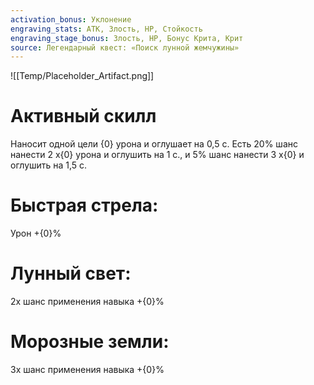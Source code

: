 ```yaml
---
activation_bonus: Уклонение
engraving_stats: АТК, Злость, HP, Стойкость
engraving_stage_bonus: Злость, HP, Бонус Крита, Крит
source: Легендарный квест: «Поиск лунной жемчужины»
---
```

![[Temp/Placeholder_Artifact.png]]
# Активный скилл
Наносит одной цели {0} урона и оглушает на 0,5 с. Есть 20% шанс нанести 2 х{0} урона и оглушить на 1 с., и 5% шанс нанести 3 х{0} и оглушить на 1,5 с.

# Быстрая стрела: 
Урон +{0}%
# Лунный свет: 
2х шанс применения навыка +{0}%
# Морозные земли: 
3х шанс применения навыка +{0}%
